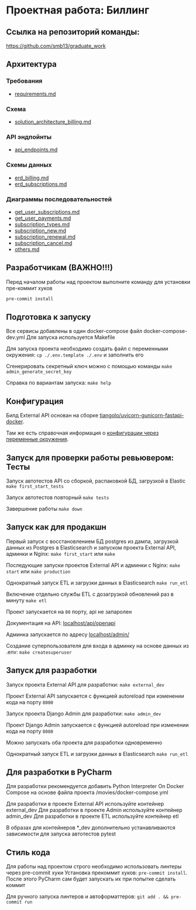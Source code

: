 # Проектная работа: Биллинг

## Ссылка на репозиторий команды:
https://github.com/smb13/graduate_work

## Архитектура

### Требования
* [requirements.md](architecture%2Frequirements.md)

### Схема 
* [solution_architecture_billing.md](architecture%2Fsolution_architecture_billing.md)

### API эндпойнты
* [api_endpoints.md](architecture%2Fapi_endpoints.md)

### Схемы данных
* [erd_billing.md](architecture%2Ferd_billing.md)
* [erd_subscriptions.md](architecture%2Ferd_subscriptions.md)

### Диаграммы последовательностей
* [get_user_subscriptions.md](architecture%2Fsequence_diagrams%2Fget_user_subscriptions.md)
* [get_user_payments.md](architecture%2Fsequence_diagrams%2Fget_user_payments.md)
* [subscription_types.md](architecture%2Fsequence_diagrams%2Fsubscription_types.md)
* [subscription_new.md](architecture%2Fsequence_diagrams%2Fsubscription_new.md)
* [subscription_renewal.md](architecture%2Fsequence_diagrams%2Fsubscription_renewal.md)
* [subscription_cancel.md](architecture%2Fsequence_diagrams%2Fsubscription_cancel.md)
* [others.md](architecture%2Fsequence_diagrams%2Fothers.md)

## Разработчикам (ВАЖНО!!!)

Перед началом работы над проектом выполните команду для установки пре-коммит хуков
```bash
pre-commit install
```

## Подготовка к запуску

Все сервисы добавлены в один docker-compose файл docker-compose-dev.yml
Для запуска используется Makefile

Для запуска проекта необходимо создать файл с переменными окружения: `cp ./.env.template ./.env` и заполнить его

Сгенерировать секретный ключ можно с помощью команды `make admin_generate_secret_key`

Справка по вариантам запуска: `make help`

## Конфигурация

Билд External API основан на сборке 
[tiangolo/uvicorn-gunicorn-fastapi-docker](https://github.com/tiangolo/uvicorn-gunicorn-fastapi-docker/).

Там же есть справочная информация о 
[конфигурации через переменные окружения](https://github.com/tiangolo/uvicorn-gunicorn-fastapi-docker/#environment-variables).  

## Запуск для проверки работы ревьювером: Тесты

Запуск автотестов API со сборкой, распаковкой БД, загрузкой в Elastic `make first_start_tests`

Запуск автотестов повторный `make tests`

Завершение работы `make down`

## Запуск как для продакшн

Первый запуск с восстановлением БД postgres из дампа, загрузкой данных из 
Postgres в Elasticsearch и запуском проекта External API, админки и Nginx: `make first_start` или `make`

Последующие запуски проектов External API и админки с Nginx: `make start` или `make production`

Однократный запуск ETL и загрузки данных в Elasticsearch `make run_etl`

Включение отдельно службы ETL с дозагрузкой обновлений раз в минуту `make etl`

Проект запускается на `80` порту, api не запаролен

Документация на API: [localhost/api/openapi](http://localhost/api/openapi)

Админка запускается по адресу [localhost/admin/](http://localhost/admin/)

Создание суперпользователя для входа в админку на основе данных из .env: `make createsuperuser`

## Запуск для разработки

Запуск проекта External API для разработки: `make external_dev`

Проект External API запускается с функцией autoreload при изменении кода на порту `8000`

Запуск проекта Django Admin для разработки: `make admin_dev` 

Проект Django Admin запускается с функцией autoreload при изменении кода на порту `8080`

Можно запускать оба проекта для разработки одновременно

Однократный запуск ETL и загрузки данных в Elasticsearch `make run_etl`

## Для разработки в PyCharm

Для разработки рекомендуется добавить Python Interpreter On Docker Compose
на основе файла проекта /movies/docker-compose.yml

Для разработки в проекте External API используйте контейнер external_dev
Для разработки в проекте Admin используйте контейнер admin_dev
Для разработки в проекте ETL используйте контейнер etl

В образах для контейнеров *_dev дополнительно устанавливаются зависимости
для запуска автотестов pytest

## Стиль кода

Для работы над проектом строго необходимо использовать линтеры через pre-commit хуки
Установка прекоммит хуков: `pre-commit install`.
После этого PyCharm сам будет запускать их при попытке сделать коммит

Для ручного запуска линтеров и автоформаттеров: `git add . && pre-commit run` 
